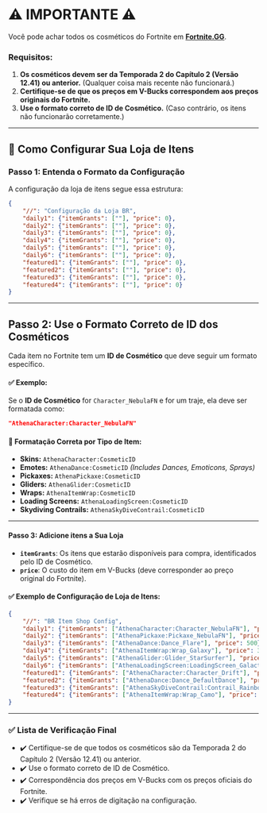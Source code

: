 # ⚠️ IMPORTANTE ⚠️  
Você pode achar todos os cosméticos do Fortnite em **[Fortnite.GG](https://fortnite.gg/cosmetics)**.

### Requisitos:
1. **Os cosméticos devem ser da Temporada 2 do Capítulo 2 (Versão 12.41) ou anterior.** (Qualquer coisa mais recente não funcionará.)
2. **Certifique-se de que os preços em V-Bucks correspondem aos preços originais do Fortnite.**
3. **Use o formato correto de ID de Cosmético.** (Caso contrário, os itens não funcionarão corretamente.)

---

## 🔧 Como Configurar Sua Loja de Itens

### **Passo 1: Entenda o Formato da Configuração**  
A configuração da loja de itens segue essa estrutura:

```json
{
    "//": "Configuração da Loja BR",
    "daily1": {"itemGrants": [""], "price": 0},
    "daily2": {"itemGrants": [""], "price": 0},
    "daily3": {"itemGrants": [""], "price": 0},
    "daily4": {"itemGrants": [""], "price": 0},
    "daily5": {"itemGrants": [""], "price": 0},
    "daily6": {"itemGrants": [""], "price": 0},
    "featured1": {"itemGrants": [""], "price": 0},
    "featured2": {"itemGrants": [""], "price": 0},
    "featured3": {"itemGrants": [""], "price": 0},
    "featured4": {"itemGrants": [""], "price": 0}            
}
```

---
## Passo 2: Use o Formato Correto de ID dos Cosméticos
Cada item no Fortnite tem um **ID de Cosmético** que deve seguir um formato específico.

#### ✅ Exemplo:  
Se o **ID de Cosmético** for `Character_NebulaFN` e for um traje, ela deve ser formatada como:  
```json
"AthenaCharacter:Character_NebulaFN"
```

#### 📌 **Formatação Correta por Tipo de Item:**
- **Skins:** `AthenaCharacter:CosmeticID`
- **Emotes:** `AthenaDance:CosmeticID` *(Includes Dances, Emoticons, Sprays)*
- **Pickaxes:** `AthenaPickaxe:CosmeticID`
- **Gliders:** `AthenaGlider:CosmeticID`
- **Wraps:** `AthenaItemWrap:CosmeticID`
- **Loading Screens:** `AthenaLoadingScreen:CosmeticID`
- **Skydiving Contrails:** `AthenaSkyDiveContrail:CosmeticID`


---

#### **Passo 3: Adicione itens a Sua Loja**

- **`itemGrants`**: Os itens que estarão disponíveis para compra, identificados pelo ID de Cosmético.
- **`price`**: O custo do item em V-Bucks (deve corresponder ao preço original do Fortnite).

#### ✅ Exemplo de Configuração de Loja de Itens:
```json
{
    "//": "BR Item Shop Config",
    "daily1": {"itemGrants": ["AthenaCharacter:Character_NebulaFN"], "price": 1200},
    "daily2": {"itemGrants": ["AthenaPickaxe:Pickaxe_NebulaFN"], "price": 800},
    "daily3": {"itemGrants": ["AthenaDance:Dance_Flare"], "price": 500},
    "daily4": {"itemGrants": ["AthenaItemWrap:Wrap_Galaxy"], "price": 300},
    "daily5": {"itemGrants": ["AthenaGlider:Glider_StarSurfer"], "price": 1500},
    "daily6": {"itemGrants": ["AthenaLoadingScreen:LoadingScreen_Galactic"], "price": 200},
    "featured1": {"itemGrants": ["AthenaCharacter:Character_Drift"], "price": 2000},
    "featured2": {"itemGrants": ["AthenaDance:Dance_DefaultDance"], "price": 200},
    "featured3": {"itemGrants": ["AthenaSkyDiveContrail:Contrail_Rainbow"], "price": 400},
    "featured4": {"itemGrants": ["AthenaItemWrap:Wrap_Camo"], "price": 600}
}
```

---

### ✅ Lista de Verificação Final

- ✔️ Certifique-se de que todos os cosméticos são da Temporada 2 do Capítulo 2 (Versão 12.41) ou anterior.
- ✔️ Use o formato correto de ID de Cosmético.
- ✔️ Correspondência dos preços em V-Bucks com os preços oficiais do Fortnite.
- ✔️ Verifique se há erros de digitação na configuração.


